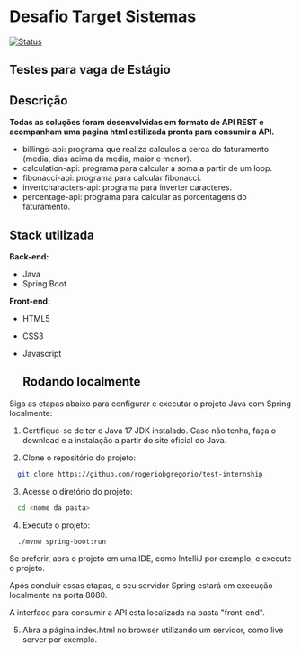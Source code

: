 # Desafio Target Sistemas
[![Status](https://img.shields.io/badge/Status-Concluído-brightgreen.svg)](https://github.com/seu-usuario/seu-projeto)

## Testes para vaga de Estágio

## Descrição
**Todas as soluções foram desenvolvidas em formato de API REST e acompanham uma pagina html estilizada pronta para consumir a API.**
- billings-api: programa que realiza calculos a cerca do faturamento (media, dias acima da media, maior e menor).
- calculation-api: programa para calcular a soma a partir de um loop.
- fibonacci-api: programa para calcular fibonacci.
- invertcharacters-api: programa para inverter caracteres.
- percentage-api: programa para calcular as porcentagens do faturamento.

## Stack utilizada

**Back-end:** 
- Java
- Spring Boot

**Front-end:** 
- HTML5
- CSS3
- Javascript

  ## Rodando localmente

Siga as etapas abaixo para configurar e executar o projeto Java com Spring localmente:

1. Certifique-se de ter o Java 17 JDK instalado. Caso não tenha, faça o download e a instalação a partir do site oficial do Java.

2. Clone o repositório do projeto:
```bash
  git clone https://github.com/rogeriobgregorio/test-internship
```

3. Acesse o diretório do projeto:
```bash
  cd <nome da pasta>
```

4. Execute o projeto:
```bash
  ./mvnw spring-boot:run
```
Se preferir, abra o projeto em uma IDE, como IntelliJ por exemplo, e execute o projeto.

Após concluir essas etapas, o seu servidor Spring estará em execução localmente na porta 8080.

A interface para consumir a API esta localizada na pasta "front-end".

5. Abra a página index.html no browser utilizando um servidor, como live server por exemplo.
